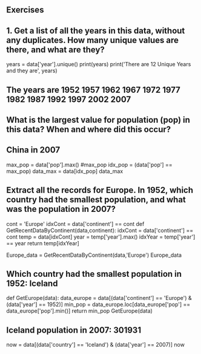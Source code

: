 ## Exercises

## 1. Get a list of all the years in this data, without any duplicates. How many unique values are there, and what are they?
years = data['year'].unique()
print(years)
print('There are 12 Unique Years and they are', years)
## The years are 1952 1957 1962 1967 1972 1977 1982 1987 1992 1997 2002 2007

## What is the largest value for population (pop) in this data? When and where did this occur? 
## China in 2007
max_pop = data['pop'].max()
#max_pop
idx_pop = (data['pop'] == max_pop)
data_max = data[idx_pop]
data_max

## Extract all the records for Europe. In 1952, which country had the smallest population, and what was the population in 2007?
cont = 'Europe'
idxCont = data['continent'] == cont
def GetRecentDataByContinent(data,continent):
    idxCont = data['continent'] == cont
    temp = data[idxCont]
    year = temp['year'].max()
    idxYear = temp['year'] == year
    return temp[idxYear]

Europe_data = GetRecentDataByContinent(data,'Europe')
Europe_data

## Which country had the smallest population in 1952: Iceland
def GetEurope(data):
    data_europe = data[(data['continent'] == 'Europe') & (data['year'] == 1952)]
    min_pop = data_europe.loc[data_europe['pop'] == data_europe['pop'].min()]
    return min_pop
GetEurope(data)

## Iceland population in 2007: 301931
now = data[(data['country'] == 'Iceland') & (data['year'] == 2007)]
now
